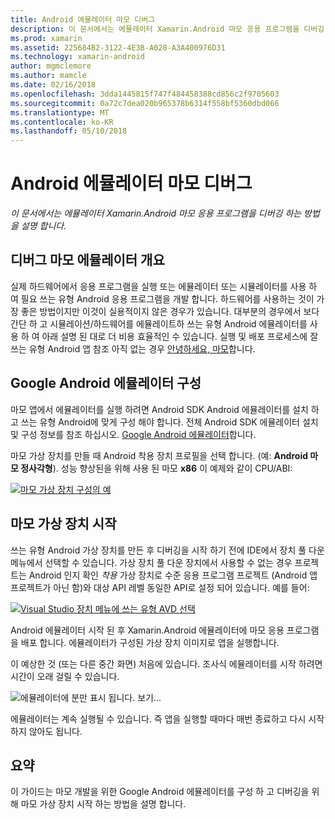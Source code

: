 ```yaml
---
title: Android 에뮬레이터 마모 디버그
description: 이 문서에서는 에뮬레이터 Xamarin.Android 마모 응용 프로그램을 디버깅 하는 방법을 설명 합니다.
ms.prod: xamarin
ms.assetid: 225684B2-3122-4E3B-A028-A3A400976D31
ms.technology: xamarin-android
author: mgmclemore
ms.author: mamcle
ms.date: 02/16/2018
ms.openlocfilehash: 3dda1445815f747f484458388cd856c2f9705603
ms.sourcegitcommit: 0a72c7dea020b965378b6314f558bf5360dbd066
ms.translationtype: MT
ms.contentlocale: ko-KR
ms.lasthandoff: 05/10/2018
---
```

# <a name="debug-android-wear-on-an-emulator"></a>Android 에뮬레이터 마모 디버그

_이 문서에서는 에뮬레이터 Xamarin.Android 마모 응용 프로그램을 디버깅 하는 방법을 설명 합니다._

## <a name="debug-wear-on-emulator-overview"></a>디버그 마모 에뮬레이터 개요

실제 하드웨어에서 응용 프로그램을 실행 또는 에뮬레이터 또는 시뮬레이터를 사용 하 여 필요 쓰는 유형 Android 응용 프로그램을 개발 합니다. 하드웨어를 사용하는 것이 가장 좋은 방법이지만 이것이 실용적이지 않은 경우가 있습니다. 대부분의 경우에서 보다 간단 하 고 시뮬레이션/하드웨어를 에뮬레이트하 쓰는 유형 Android 에뮬레이터를 사용 하 여 아래 설명 된 대로 더 비용 효율적인 수 있습니다. 실행 및 배포 프로세스에 잘 쓰는 유형 Android 앱 참조 아직 없는 경우 [안녕하세요, 마모](~/android/wear/get-started/hello-wear.md)합니다.

## <a name="configure-the-google-android-emulator"></a>Google Android 에뮬레이터 구성

마모 앱에서 에뮬레이터를 실행 하려면 Android SDK Android 에뮬레이터를 설치 하 고 쓰는 유형 Android에 맞게 구성 해야 합니다. 전체 Android SDK 에뮬레이터 설치 및 구성 정보를 참조 하십시오. [Google Android 에뮬레이터](~/android/deploy-test/debugging/android-sdk-emulator/index.md)합니다.

마모 가상 장치를 만들 때 Android 착용 장치 프로필을 선택 합니다. (예: **Android 마모 정사각형**). 성능 향상된을 위해 사용 된 마모 **x86** 이 예제와 같이 CPU/ABI:

[![마모 가상 장치 구성의 예](debug-on-emulator-images/01-wear-avd-example-sml.png)](debug-on-emulator-images/01-wear-avd-example.png#lightbox)


## <a name="launch-the-wear-virtual-device"></a>마모 가상 장치 시작 

쓰는 유형 Android 가상 장치를 만든 후 디버깅을 시작 하기 전에 IDE에서 장치 풀 다운 메뉴에서 선택할 수 있습니다. 가상 장치 풀 다운 장치에서 사용할 수 없는 경우 프로젝트는 Android 인지 확인 *착용* 가상 장치로 수준 응용 프로그램 프로젝트 (Android 앱 프로젝트가 아닌 함)와 대상 API 레벨 동일한 API로 설정 되어 있습니다. 예를 들어:

[![Visual Studio 장치 메뉴에 쓰는 유형 AVD 선택](debug-on-emulator-images/vs/choose-wear-sim.png)](debug-on-emulator-images/vs/choose-wear-sim.png#lightbox)

Android 에뮬레이터 시작 된 후 Xamarin.Android 에뮬레이터에 마모 응용 프로그램을 배포 합니다. 에뮬레이터가 구성된 가상 장치 이미지로 앱을 실행합니다.

이 예상한 것 (또는 다른 중간 화면) 처음에 있습니다. 조사식 에뮬레이터를 시작 하려면 시간이 오래 걸릴 수 있습니다. 

![에뮬레이터에 분만 표시 됩니다. 보기...](debug-on-emulator-images/please-wait.png)

에뮬레이터는 계속 실행될 수 있습니다. 즉 앱을 실행할 때마다 매번 종료하고 다시 시작하지 않아도 됩니다.

 
## <a name="summary"></a>요약
 
이 가이드는 마모 개발을 위한 Google Android 에뮬레이터를 구성 하 고 디버깅을 위해 마모 가상 장치 시작 하는 방법을 설명 합니다.
